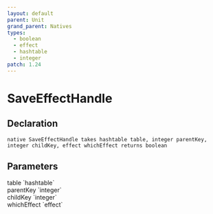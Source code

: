 ```yaml
---
layout: default
parent: Unit
grand_parent: Natives
types:
  - boolean
  - effect
  - hashtable
  - integer
patch: 1.24
---
```


# SaveEffectHandle

## Declaration

```
native SaveEffectHandle takes hashtable table, integer parentKey, integer childKey, effect whichEffect returns boolean
```

## Parameters
<dl>
  <dt>table `hashtable`</dt>
  <dd></dd>

  <dt>parentKey `integer`</dt>
  <dd></dd>

  <dt>childKey `integer`</dt>
  <dd></dd>

  <dt>whichEffect `effect`</dt>
  <dd></dd>
</dl>